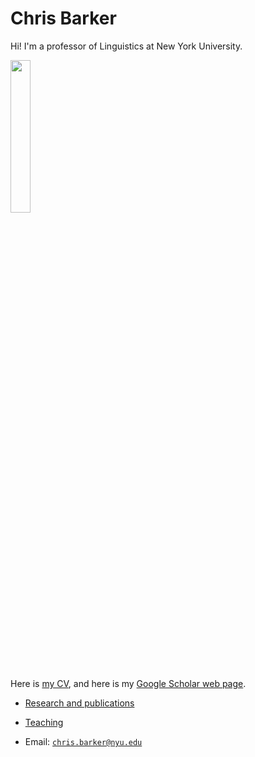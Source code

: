 # Chris Barker 

Hi!  I'm a professor of Linguistics at New York University.

<img src="https://cb125.github.io/docs/assets/images/barker-2023.jpg" width="25%">

Here is [my CV](barker-cv.pdf), and here is my [Google Scholar web page](https://scholar.google.com/citations?user=LnwVXPIAAAAJ).

* [Research and publications](research.md)

* [Teaching](teaching.md)

* Email: <code>chris.barker@nyu.edu</code>
